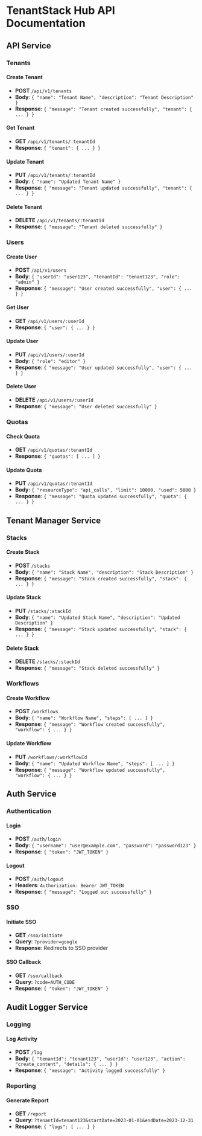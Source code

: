 # TenantStack Hub API Documentation

## API Service

### Tenants

#### Create Tenant
- **POST** `/api/v1/tenants`
- **Body**: `{ "name": "Tenant Name", "description": "Tenant Description" }`
- **Response**: `{ "message": "Tenant created successfully", "tenant": { ... } }`

#### Get Tenant
- **GET** `/api/v1/tenants/:tenantId`
- **Response**: `{ "tenant": { ... } }`

#### Update Tenant
- **PUT** `/api/v1/tenants/:tenantId`
- **Body**: `{ "name": "Updated Tenant Name" }`
- **Response**: `{ "message": "Tenant updated successfully", "tenant": { ... } }`

#### Delete Tenant
- **DELETE** `/api/v1/tenants/:tenantId`
- **Response**: `{ "message": "Tenant deleted successfully" }`

### Users

#### Create User
- **POST** `/api/v1/users`
- **Body**: `{ "userId": "user123", "tenantId": "tenant123", "role": "admin" }`
- **Response**: `{ "message": "User created successfully", "user": { ... } }`

#### Get User
- **GET** `/api/v1/users/:userId`
- **Response**: `{ "user": { ... } }`

#### Update User
- **PUT** `/api/v1/users/:userId`
- **Body**: `{ "role": "editor" }`
- **Response**: `{ "message": "User updated successfully", "user": { ... } }`

#### Delete User
- **DELETE** `/api/v1/users/:userId`
- **Response**: `{ "message": "User deleted successfully" }`

### Quotas

#### Check Quota
- **GET** `/api/v1/quotas/:tenantId`
- **Response**: `{ "quotas": [ ... ] }`

#### Update Quota
- **PUT** `/api/v1/quotas/:tenantId`
- **Body**: `{ "resourceType": "api_calls", "limit": 10000, "used": 5000 }`
- **Response**: `{ "message": "Quota updated successfully", "quota": { ... } }`

## Tenant Manager Service

### Stacks

#### Create Stack
- **POST** `/stacks`
- **Body**: `{ "name": "Stack Name", "description": "Stack Description" }`
- **Response**: `{ "message": "Stack created successfully", "stack": { ... } }`

#### Update Stack
- **PUT** `/stacks/:stackId`
- **Body**: `{ "name": "Updated Stack Name", "description": "Updated Description" }`
- **Response**: `{ "message": "Stack updated successfully", "stack": { ... } }`

#### Delete Stack
- **DELETE** `/stacks/:stackId`
- **Response**: `{ "message": "Stack deleted successfully" }`

### Workflows

#### Create Workflow
- **POST** `/workflows`
- **Body**: `{ "name": "Workflow Name", "steps": [ ... ] }`
- **Response**: `{ "message": "Workflow created successfully", "workflow": { ... } }`

#### Update Workflow
- **PUT** `/workflows/:workflowId`
- **Body**: `{ "name": "Updated Workflow Name", "steps": [ ... ] }`
- **Response**: `{ "message": "Workflow updated successfully", "workflow": { ... } }`

## Auth Service

### Authentication

#### Login
- **POST** `/auth/login`
- **Body**: `{ "username": "user@example.com", "password": "password123" }`
- **Response**: `{ "token": "JWT_TOKEN" }`

#### Logout
- **POST** `/auth/logout`
- **Headers**: `Authorization: Bearer JWT_TOKEN`
- **Response**: `{ "message": "Logged out successfully" }`

### SSO

#### Initiate SSO
- **GET** `/sso/initiate`
- **Query**: `?provider=google`
- **Response**: Redirects to SSO provider

#### SSO Callback
- **GET** `/sso/callback`
- **Query**: `?code=AUTH_CODE`
- **Response**: `{ "token": "JWT_TOKEN" }`

## Audit Logger Service

### Logging

#### Log Activity
- **POST** `/log`
- **Body**: `{ "tenantId": "tenant123", "userId": "user123", "action": "create_content", "details": { ... } }`
- **Response**: `{ "message": "Activity logged successfully" }`

### Reporting

#### Generate Report
- **GET** `/report`
- **Query**: `?tenantId=tenant123&startDate=2023-01-01&endDate=2023-12-31`
- **Response**: `{ "logs": [ ... ] }`
